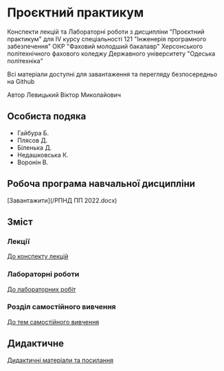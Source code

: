 # Проєктний практикум

Конспекти лекцій та Лабораторні роботи з дисципліни "Проєктний практикум" для IV курсу спеціальності 121 "Інженерія програмного забезпечення" ОКР "Фаховий молодший бакалавр" Херсонського політехнічного фахового коледжу Державного університету "Одеська політехніка"

Всі матеріали доступні для завантаження та перегляду безпосередньо на Github 

Автор Левицький Віктор Миколайович

## Особиста подяка

* Гайбура Б.
* Плясов Д.
* Біленька Д.
* Недашковська К.
* Воронін В.

## Робоча програма навчальної дисципліни

[Завантажити](/РПНД ПП 2022.docx)

## Зміст
### Лекції

[До конспекту лекцій](Лекціі)

### Лабораторні роботи

[До лабораторних робіт](Лабораторні)

### Розділ самостійного вивчення

[До тем самостійного вивчення](Самостійні)

## Дидактичне

[Дидактичні матеріали та посилання](Дидактичне)


